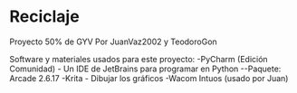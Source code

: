 # Reciclaje

Proyecto 50% de GYV Por JuanVaz2002 y TeodoroGon

Software y materiales usados para este proyecto:
-PyCharm (Edición Comunidad) - Un IDE de JetBrains para programar en Python
--Paquete: Arcade 2.6.17
-Krita - Dibujar los gráficos
-Wacom Intuos (usado por Juan)
